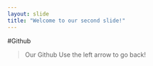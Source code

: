 ```yaml
---
layout: slide
title: "Welcome to our second slide!"
---
```

#Github
> Our Github
Use the left arrow to go back!
